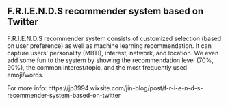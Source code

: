 <h2>F.R.I.E.N.D.S recommender system based on Twitter</h2>

<p>F.R.I.E.N.D.S recommender system consists of customized selection (based on user preference) as well as machine learning recommendation. It can capture users' personality (MBTI), interest, network, and location. We even add some fun to the system by showing the recommendation level (70%, 90%), the common interest/topic, and the most frequently used emoji/words.</p>

<p>For more info: https://jp3994.wixsite.com/jin-blog/post/f-r-i-e-n-d-s-recommender-system-based-on-twitter</p>
